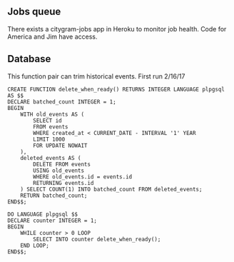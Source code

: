 ## Jobs queue

There exists a citygram-jobs app in Heroku to monitor job health.  Code for America and Jim have access.

## Database

This function pair can trim historical events.  First run 2/16/17
```
CREATE FUNCTION delete_when_ready() RETURNS INTEGER LANGUAGE plpgsql AS $$
DECLARE batched_count INTEGER = 1;
BEGIN
    WITH old_events AS (
        SELECT id
        FROM events
        WHERE created_at < CURRENT_DATE - INTERVAL '1' YEAR
        LIMIT 1000
        FOR UPDATE NOWAIT
    ),
    deleted_events AS (
        DELETE FROM events
        USING old_events
        WHERE old_events.id = events.id
        RETURNING events.id
    ) SELECT COUNT(1) INTO batched_count FROM deleted_events;
    RETURN batched_count;
END$$;

DO LANGUAGE plpgsql $$
DECLARE counter INTEGER = 1;
BEGIN
    WHILE counter > 0 LOOP
        SELECT INTO counter delete_when_ready();
    END LOOP;
END$$;
```